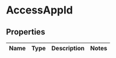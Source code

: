 

# AccessAppId


## Properties

| Name | Type | Description | Notes |
|------------ | ------------- | ------------- | -------------|



